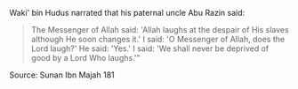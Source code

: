 Waki' bin Hudus narrated that his paternal uncle Abu Razin said:

>The Messenger of Allah said: 'Allah laughs at the despair of His slaves although He soon changes it.' I said: 'O Messenger of Allah, does the Lord laugh?' He said: 'Yes.' I said: 'We shall never be deprived of good by a Lord Who laughs.'"


Source: Sunan Ibn Majah 181

